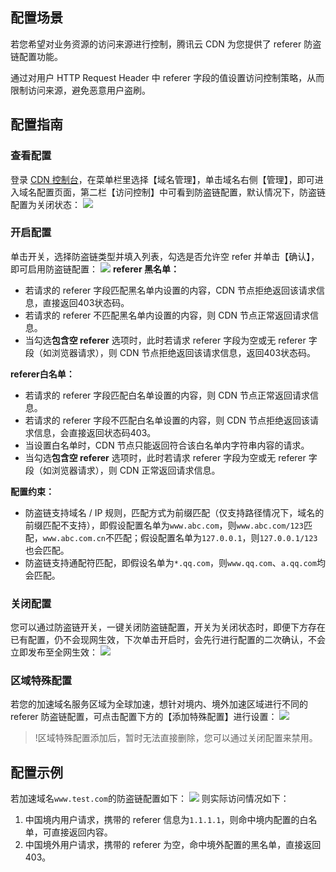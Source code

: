 ## 配置场景
若您希望对业务资源的访问来源进行控制，腾讯云 CDN 为您提供了 referer 防盗链配置功能。

通过对用户 HTTP Request Header 中 referer 字段的值设置访问控制策略，从而限制访问来源，避免恶意用户盗刷。


## 配置指南
### 查看配置
登录 [CDN 控制台](https://console.cloud.tencent.com/cdn)，在菜单栏里选择【域名管理】，单击域名右侧【管理】，即可进入域名配置页面，第二栏【访问控制】中可看到防盗链配置，默认情况下，防盗链配置为关闭状态：
![](https://main.qcloudimg.com/raw/810f2995b21f3c93d706775a31ed6b3e.png)

### 开启配置

单击开关，选择防盗链类型并填入列表，勾选是否允许空 refer 并单击【确认】，即可启用防盗链配置：
![](https://main.qcloudimg.com/raw/0863381fd050c20e8c5b72f09d6856c2.png)
**referer 黑名单：**
- 若请求的 referer 字段匹配黑名单内设置的内容，CDN 节点拒绝返回该请求信息，直接返回403状态码。
- 若请求的 referer 不匹配黑名单内设置的内容，则 CDN 节点正常返回请求信息。
- 当勾选**包含空 referer** 选项时，此时若请求 referer 字段为空或无 referer 字段（如浏览器请求），则 CDN 节点拒绝返回该请求信息，返回403状态码。

**referer白名单：**
- 若请求的 referer 字段匹配白名单设置的内容，则 CDN 节点正常返回请求信息。
- 若请求的 referer 字段不匹配白名单设置的内容，则 CDN 节点拒绝返回该请求信息，会直接返回状态码403。
- 当设置白名单时，CDN 节点只能返回符合该白名单内字符串内容的请求。
- 当勾选**包含空 referer** 选项时，此时若请求 referer 字段为空或无 referer 字段（如浏览器请求），则 CDN 正常返回请求信息。

**配置约束：**
+ 防盗链支持域名 / IP 规则，匹配方式为前缀匹配（仅支持路径情况下，域名的前缀匹配不支持），即假设配置名单为`www.abc.com`，则`www.abc.com/123`匹配，`www.abc.com.cn`不匹配；假设配置名单为`127.0.0.1`，则`127.0.0.1/123`也会匹配。
+ 防盗链支持通配符匹配，即假设名单为`*.qq.com`，则`www.qq.com`、`a.qq.com`均会匹配。

### 关闭配置
您可以通过防盗链开关，一键关闭防盗链配置，开关为关闭状态时，即便下方存在已有配置，仍不会现网生效，下次单击开启时，会先行进行配置的二次确认，不会立即发布至全网生效：
![](https://main.qcloudimg.com/raw/90d1aafb98fb2a92543bc48e05335abd.png)

### 区域特殊配置
若您的加速域名服务区域为全球加速，想针对境内、境外加速区域进行不同的 referer 防盗链配置，可点击配置下方的【添加特殊配置】进行设置：
![](https://main.qcloudimg.com/raw/1f52eec731c4b62d9e87d7c414641862.png)

> !区域特殊配置添加后，暂时无法直接删除，您可以通过关闭配置来禁用。

## 配置示例

若加速域名`www.test.com`的防盗链配置如下：
![](https://main.qcloudimg.com/raw/1b32c584506929d4229eb1c534c00a07.png)
则实际访问情况如下：
1. 中国境内用户请求，携带的 referer 信息为`1.1.1.1`，则命中境内配置的白名单，可直接返回内容。
2. 中国境外用户请求，携带的 referer 为空，命中境外配置的黑名单，直接返回403。


